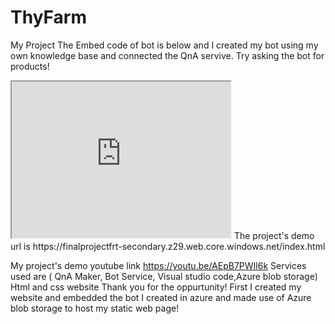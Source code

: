 # ThyFarm
My Project
The Embed code of bot is below and I created my bot using my own knowledge base and connected the QnA servive. Try asking the bot for products!
 <iframe src='https://webchat.botframework.com/embed/thyfarmqnamaker-bot?s=BqGLIGYnXqk.wjfUFPDJZHyLl5i4BE57hjHOruB_NPBb_gaYiYE-u-Y'  style='min-height:250px; min-width:350px'></iframe>
 The project's demo url is https://finalprojectfrt-secondary.z29.web.core.windows.net/index.html
 
My project's demo youtube link
https://youtu.be/AEpB7PWIl6k
Services used are ( QnA Maker, Bot Service, Visual studio code,Azure blob storage)
Html and css website
Thank you for the oppurtunity!
First I created my website and embedded the bot I created in azure and made use of Azure blob storage to host my static web page!
